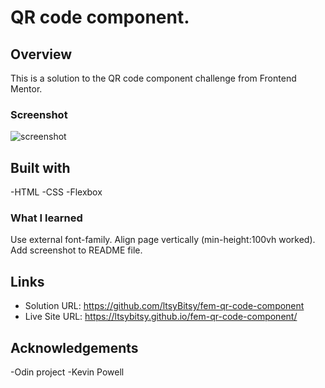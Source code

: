 # QR code component.

## Overview

This is a solution to the QR code component challenge from Frontend Mentor.

### Screenshot

![screenshot](https://github.com/ltsyBitsy/fem-qr-code-component/blob/main/images/screenShot.jpg)

## Built with

  -HTML
  -CSS
  -Flexbox

### What I learned

Use external font-family.
Align page vertically (min-height:100vh worked).
Add screenshot to README file.

## Links

- Solution URL: https://github.com/ltsyBitsy/fem-qr-code-component
- Live Site URL: https://ltsybitsy.github.io/fem-qr-code-component/

## Acknowledgements

-Odin project
-Kevin Powell